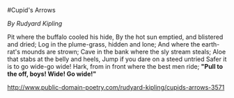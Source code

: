 #Cupid's Arrows

_By Rudyard Kipling_

Pit where the buffalo cooled his hide,
By the hot sun emptied, and blistered and dried;
Log in the plume-grass, hidden and lone;
And where the earth-rat's mounds are strown;
Cave in the bank where the sly stream steals;
Aloe that stabs at the belly and heels,
Jump if you dare on a steed untried
Safer it is to go wide-go wide!
Hark, from in front where the best men ride;
**"Pull to the off, boys! Wide! Go wide!"**

http://www.public-domain-poetry.com/rudyard-kipling/cupids-arrows-3571
